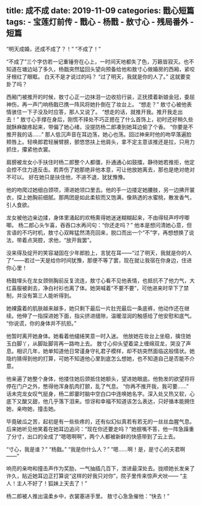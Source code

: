 title:	成不成
date:	2019-11-09
categories: 戬心短篇
tags:
	- 宝莲灯前传
	- 戬心
	- 杨戬
	- 敖寸心
	- 残局番外
	- 短篇
---

“明天成婚，还成不成了？！”
“不成了！”<!--more-->

“不成了”三个字仿若一记重锤夯在心上，一时间天地都失了色，万籁皆寂灭。也不知道在塘边站了多久，杨戬突然猛回头望向预备给他和敖寸心做婚房的西厢，紧咬牙根红了眼眶。
白天不是才说过的吗？
“过了明天，我就是你的人了。”
这就要变卦了吗？

西厢门被推开的时候，敖寸心正一边抹泪一边收拾行装，正抚摸着新娘金冠，委屈神伤，再一声门响杨戬已携一阵风将她扑倒在了妆台上。
“想走？”
敖寸心被他表情骇住一下子没及时应答，那人又说了。
“想走的话，就推开我。推开我走出去！”
敖寸心手撑在身后，刚慌不择处不巧正摁在了什么首饰上，初时还好稍久些就酥麻酸疼起来，带偏了她心绪，没提防杨二郎凑到她耳边偷了个香。
“你要是不推开我的话……”
那人低沉声音在耳边荡，她心也荡。回过神来时他的吻早落遍脸颊唇上。轻唤郎君轻展臂膀，颤悠悠扶上他肩头，拿不定主意该推还是拉，只用力抓住，攥紧他衣裳。

肩膀被龙女小手扶住时杨二郎整个人都僵，扑通通心如鼓擂，静待她若推拒，他定会控不住力道反击。若弄伤了她那绝非他本意，可让他放她离去，那也是绝对绝对不可以。
好在她只是扶住他，不进不退，犹犹豫豫。

他的吻爬过她细白颈项，滑进她领口里去。他的手一边搂定她腰肢，另一边拂开裳衣，探上她胸前细腻。那两团是如此柔软而又饱满，像熟透的水蜜桃，散发香气，引人食欲。

龙女被他边亲边揉，身体里涌起的欢畅熏得她迷迷糊糊起来，不由得轻声哼哼唧唧。
杨二郎心头乍喜，吞吞口水再问句：“你还走吗？”
他本是想问清她心意，但言语的不巧时机，敖寸心双眸猛然清亮回来，脱口而出一个“不”字，再想想换了说法，带着点哭腔，求他，“放开我罢”。

没来得及绽开的笑容凝固在少年郎脸上，言犹在耳——“过了明天，我就是你的人了”——若过一天是给你时间犹豫，那便不等了罢，现在就让我宿在你身边，住进你心里！

杨戬埋头在龙女颈侧胸前反复流连，敖寸心看不见他表情，也抵抗不了他力气，大红喜服被剥去，净白衬衫也离了体。她哭喊着“不要不要”，可他进来时早下了禁制，并没有第三人能听得到。

她裸露着的肌肤越来越多，她只剩下最后一片肚兜最后一条底裤，他动作还在继续。他伸了一指探进她下面，指尖挤进缝隙，温暖湿润的触感给了他安慰和底气。
“你说谎，你的身体并不抗拒。”

他暂时离开她身体。她看着他缱绻笑意一时入迷。
他放她在妆台上坐稳，擒住她玉白脚丫，从脚趾脚背再一路吻上去。
敖寸心仰头望着梁上缠绵双龙，哭没了声息。相识几年，她单知道他日常谨身守礼君子模样，却不妨突然面临这般情状。她隐约猜得到他的打算，可她不知道他心里到底怎么想她，也不知道自己是否能不介意。

他亲遍了她整个身体，他搂住她后颈抵住她额头，望进她眼底。他勃发的欲望将将停在门户之外，憋得他浑身肌肉打颤，乱了气息。
“你再不推开我，我可要……”
话未完龙女叹气挺身，杨二郎霎时脑中空白口中连唤她名字。深入处又热又软，心底下又酸又甜，他几乎落下泪来。惊讶和幸福不知道该怎么表达，只好循本能拥住她，亲吻她，撞击她。

毕竟破瓜之苦，起初是有一些些疼的，还有似幻似真若有若无的一丝丝血腥气息。后来她听见他笑着在她耳边追问：“现在你还要走吗？”她抿嘴不答，他一阵急躁重了分寸，出口的全成了“嗯嗯啊啊”，两个人都被新鲜的快感带到了云上去。

“寸心，我是谁？”
“杨戬。”
“我是你什么人？”
“嗯……啊！是，是寸心的夫君啊——”

响亮的亲吻和撞击声作为奖励，一气抽插几百下，泄进最深处去。拢顺她长发亲了许久，贴近她耳边正打算说“这样的好我只对你”，院子里传来惊声犬吠——
“主人！主人不好了！狐妹上天去了！”

杨二郎被人推出温柔乡中，衣裳塞进手里。
敖寸心急急催他：“快去！”
